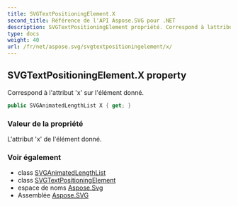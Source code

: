 ```yaml
---
title: SVGTextPositioningElement.X
second_title: Référence de l'API Aspose.SVG pour .NET
description: SVGTextPositioningElement propriété. Correspond à lattribut x sur lélément donné.
type: docs
weight: 40
url: /fr/net/aspose.svg/svgtextpositioningelement/x/
---
```

## SVGTextPositioningElement.X property

Correspond à l'attribut 'x' sur l'élément donné.

```csharp
public SVGAnimatedLengthList X { get; }
```

### Valeur de la propriété

L'attribut 'x' de l'élément donné.

### Voir également

* class [SVGAnimatedLengthList](../../../aspose.svg.datatypes/svganimatedlengthlist/)
* class [SVGTextPositioningElement](../)
* espace de noms [Aspose.Svg](../../svgtextpositioningelement/)
* Assemblée [Aspose.SVG](../../../)


